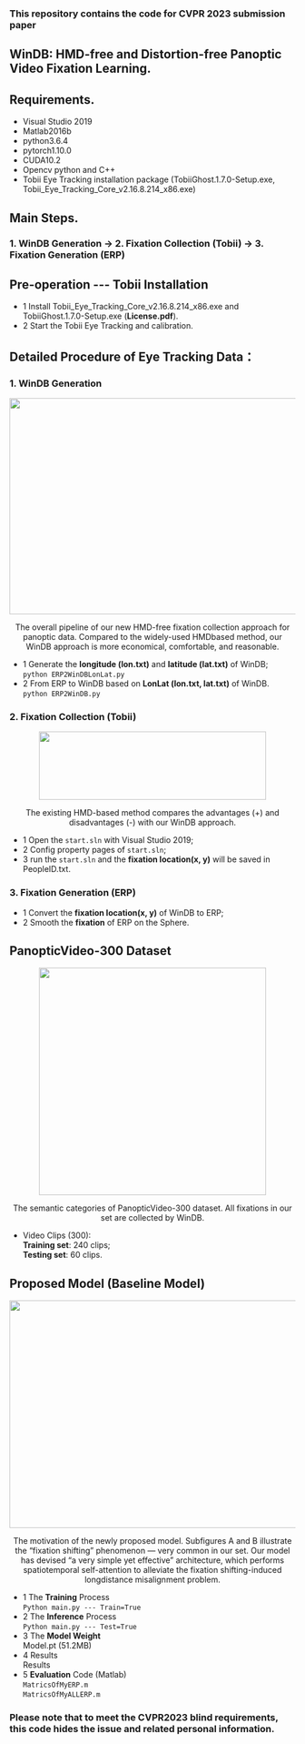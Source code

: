 ### This repository contains the code for CVPR 2023 submission paper   
## WinDB: HMD-free and Distortion-free Panoptic Video Fixation Learning.  

## Requirements.  
* Visual Studio 2019   
* Matlab2016b     
* python3.6.4   
* pytorch1.10.0   
* CUDA10.2    
* Opencv python and C++  
* Tobii Eye Tracking installation package (TobiiGhost.1.7.0-Setup.exe, Tobii_Eye_Tracking_Core_v2.16.8.214_x86.exe)  

## Main Steps.  
### 1. WinDB Generation -> 2. Fixation Collection (Tobii) -> 3. Fixation Generation (ERP)  

##  Pre-operation --- Tobii Installation
  * 1 Install Tobii_Eye_Tracking_Core_v2.16.8.214_x86.exe and TobiiGhost.1.7.0-Setup.exe (**License.pdf**).  
  * 2 Start the Tobii Eye Tracking and calibration.  

## Detailed Procedure of Eye Tracking Data： 

### 1. WinDB Generation  
<div align=center><img width="900" height="380" src="https://github.com/cvpr-submission/WinDB/blob/main/Figs/pip.gif"/></div>
<p align="center">The overall pipeline of our new HMD-free fixation collection approach for panoptic data. Compared to the widely-used HMDbased method, our WinDB approach is more economical, comfortable, and reasonable. </p>    

  * 1 Generate the **longitude (lon.txt)** and **latitude (lat.txt)** of WinDB;  
  ```python ERP2WinDBLonLat.py``` 
  * 2 From ERP to WinDB based on **LonLat (lon.txt, lat.txt)** of WinDB.  
  ```python ERP2WinDB.py```
  
### 2. Fixation Collection (Tobii)  
<div align=center><img width="400" height="120" src="https://github.com/cvpr-submission/WinDB/blob/main/Figs/Tobii.gif"/></div>
<p align="center">The existing HMD-based method compares the advantages (+) and disadvantages (-) with our WinDB approach. </p>   

  * 1 Open the ```start.sln``` with Visual Studio 2019;  
  * 2 Config property pages of ```start.sln```;    
  * 3 run the ```start.sln``` and the **fixation location(x, y)** will be saved in PeopleID.txt.  

### 3. Fixation Generation (ERP)  
  * 1 Convert the **fixation location(x, y)** of WinDB to ERP;  
  * 2 Smooth the **fixation** of ERP on the Sphere.  

## PanopticVideo-300 Dataset
<div align=center><img width="400" height="400" src="https://github.com/cvpr-submission/WinDB/blob/main/Figs/class.gif"/></div>
<p align="center">The semantic categories of PanopticVideo-300 dataset. All fixations in our set are collected by WinDB. </p>   

  * Video Clips (300):  
    **Training set**: 240 clips;    
    **Testing set**: 60 clips.  

## Proposed Model (Baseline Model)
<div align=center><img width="600" height="400" src="https://github.com/cvpr-submission/WinDB/blob/main/Figs/Net.gif"/></div>
<p align="center">
The motivation of the newly proposed model.   
Subfigures A and B illustrate the “fixation shifting” phenomenon — very common in our set.   
Our model has devised “a very simple yet effective” architecture, which performs spatiotemporal self-attention to alleviate the fixation shifting-induced longdistance misalignment problem. </p>     

  * 1 The **Training** Process    
     ```Python main.py --- Train=True```  
  * 2 The **Inference** Process    
     ```Python main.py --- Test=True```  
  * 3 The **Model Weight**   
     Model.pt (51.2MB)
  * 4 Results  
     Results  
  * 5 **Evaluation** Code (Matlab)  
    ```MatricsOfMyERP.m```  
    ```MatricsOfMyALLERP.m```

### Please note that to meet the CVPR2023 blind requirements, this code hides the issue and related personal information.  

